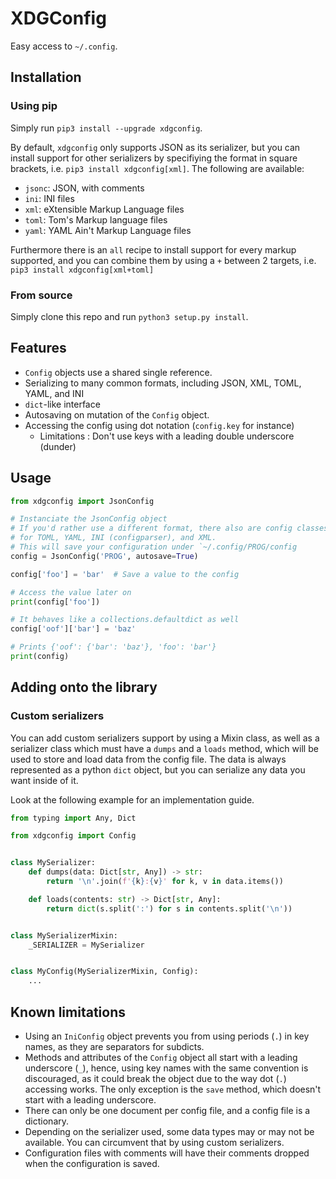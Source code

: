 # XDGConfig

Easy access to `~/.config`.


## Installation

### Using pip

Simply run `pip3 install --upgrade xdgconfig`.

By default, `xdgconfig` only supports JSON as its serializer, but you can install support for
other serializers by specifiying the format in square brackets, i.e. `pip3 install xdgconfig[xml]`.
The following are available:

- `jsonc`: JSON, with comments
- `ini`: INI files
- `xml`: eXtensible Markup Language files
- `toml`: Tom's Markup language files
- `yaml`: YAML Ain't Markup Language files

Furthermore there is an `all` recipe to install support for every markup supported,
and you can combine them by using a `+` between 2 targets, i.e. `pip3 install xdgconfig[xml+toml]`

### From source

Simply clone this repo and run `python3 setup.py install`.

## Features

- `Config` objects use a shared single reference.
- Serializing to many common formats, including JSON, XML, TOML, YAML, and INI
- `dict`-like interface
- Autosaving on mutation of the `Config` object.
- Accessing the config using dot notation (`config.key` for instance)
  - Limitations : Don't use keys with a leading double underscore (dunder)


## Usage

```python
from xdgconfig import JsonConfig

# Instanciate the JsonConfig object
# If you'd rather use a different format, there also are config classes
# for TOML, YAML, INI (configparser), and XML.
# This will save your configuration under `~/.config/PROG/config
config = JsonConfig('PROG', autosave=True)

config['foo'] = 'bar'  # Save a value to the config

# Access the value later on
print(config['foo'])

# It behaves like a collections.defaultdict as well
config['oof']['bar'] = 'baz'

# Prints {'oof': {'bar': 'baz'}, 'foo': 'bar'}
print(config)

```

## Adding onto the library

### Custom serializers

You can add custom serializers support by using a Mixin class, as well as
a serializer class which must have a `dumps` and a `loads` method, which will
be used to store and load data from the config file. The data is always
represented as a python `dict` object, but you can serialize any data you want
inside of it.

Look at the following example for an implementation guide.

```python
from typing import Any, Dict

from xdgconfig import Config


class MySerializer:
    def dumps(data: Dict[str, Any]) -> str:
        return '\n'.join(f'{k}:{v}' for k, v in data.items())

    def loads(contents: str) -> Dict[str, Any]:
        return dict(s.split(':') for s in contents.split('\n'))


class MySerializerMixin:
    _SERIALIZER = MySerializer


class MyConfig(MySerializerMixin, Config):
    ...

```


## Known limitations

- Using an `IniConfig` object prevents you from using periods (`.`) in key names, as they are separators for subdicts.
- Methods and attributes of the `Config` object all start with a leading underscore (`_`), hence, using key names with the same convention is discouraged, as it could break the object due to the way dot (`.`) accessing works. The only exception is the `save` method, which doesn't start with a leading underscore.
- There can only be one document per config file, and a config file is a dictionary.
- Depending on the serializer used, some data types may or may not be available. You can circumvent that by using custom serializers.
- Configuration files with comments will have their comments dropped when the configuration is saved.
